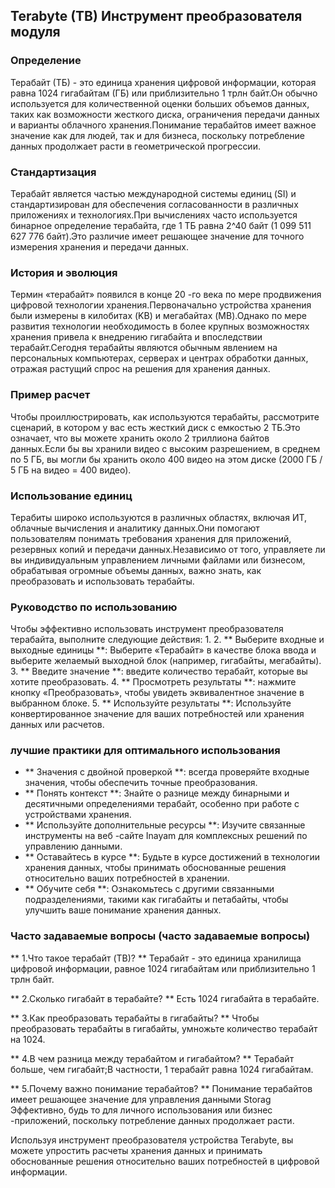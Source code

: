 ## Terabyte (TB) Инструмент преобразователя модуля

### Определение
Терабайт (ТБ) - это единица хранения цифровой информации, которая равна 1024 гигабайтам (ГБ) или приблизительно 1 трлн байт.Он обычно используется для количественной оценки больших объемов данных, таких как возможности жесткого диска, ограничения передачи данных и варианты облачного хранения.Понимание терабайтов имеет важное значение как для людей, так и для бизнеса, поскольку потребление данных продолжает расти в геометрической прогрессии.

### Стандартизация
Терабайт является частью международной системы единиц (SI) и стандартизирован для обеспечения согласованности в различных приложениях и технологиях.При вычислениях часто используется бинарное определение терабайта, где 1 ТБ равна 2^40 байт (1 099 511 627 776 байт).Это различие имеет решающее значение для точного измерения хранения и передачи данных.

### История и эволюция
Термин «терабайт» появился в конце 20 -го века по мере продвижения цифровой технологии хранения.Первоначально устройства хранения были измерены в килобитах (KB) и мегабайтах (MB).Однако по мере развития технологии необходимость в более крупных возможностях хранения привела к внедрению гигабайта и впоследствии терабайт.Сегодня терабайты являются обычным явлением на персональных компьютерах, серверах и центрах обработки данных, отражая растущий спрос на решения для хранения данных.

### Пример расчет
Чтобы проиллюстрировать, как используются терабайты, рассмотрите сценарий, в котором у вас есть жесткий диск с емкостью 2 ТБ.Это означает, что вы можете хранить около 2 триллиона байтов данных.Если бы вы хранили видео с высоким разрешением, в среднем по 5 ГБ, вы могли бы хранить около 400 видео на этом диске (2000 ГБ / 5 ГБ на видео = 400 видео).

### Использование единиц
Терабиты широко используются в различных областях, включая ИТ, облачные вычисления и аналитику данных.Они помогают пользователям понимать требования хранения для приложений, резервных копий и передачи данных.Независимо от того, управляете ли вы индивидуальным управлением личными файлами или бизнесом, обрабатывая огромные объемы данных, важно знать, как преобразовать и использовать терабайты.

### Руководство по использованию
Чтобы эффективно использовать инструмент преобразователя терабайта, выполните следующие действия:
1.
2. ** Выберите входные и выходные единицы **: Выберите «Терабайт» в качестве блока ввода и выберите желаемый выходной блок (например, гигабайты, мегабайты).
3. ** Введите значение **: введите количество терабайт, которые вы хотите преобразовать.
4. ** Просмотреть результаты **: нажмите кнопку «Преобразовать», чтобы увидеть эквивалентное значение в выбранном блоке.
5. ** Используйте результаты **: Используйте конвертированное значение для ваших потребностей или хранения данных или расчетов.

### лучшие практики для оптимального использования
- ** Значения с двойной проверкой **: всегда проверяйте входные значения, чтобы обеспечить точные преобразования.
- ** Понять контекст **: Знайте о разнице между бинарными и десятичными определениями терабайт, особенно при работе с устройствами хранения.
- ** Используйте дополнительные ресурсы **: Изучите связанные инструменты на веб -сайте Inayam для комплексных решений по управлению данными.
- ** Оставайтесь в курсе **: Будьте в курсе достижений в технологии хранения данных, чтобы принимать обоснованные решения относительно ваших потребностей в хранении.
- ** Обучите себя **: Ознакомьтесь с другими связанными подразделениями, такими как гигабайты и петабайты, чтобы улучшить ваше понимание хранения данных.

### Часто задаваемые вопросы (часто задаваемые вопросы)

** 1.Что такое терабайт (TB)? **
Терабайт - это единица хранилища цифровой информации, равное 1024 гигабайтам или приблизительно 1 трлн байт.

** 2.Сколько гигабайт в терабайте? **
Есть 1024 гигабайта в терабайте.

** 3.Как преобразовать терабайты в гигабайты? **
Чтобы преобразовать терабайты в гигабайты, умножьте количество терабайт на 1024.

** 4.В чем разница между терабайтом и гигабайтом? **
Терабайт больше, чем гигабайт;В частности, 1 терабайт равна 1024 гигабайтам.

** 5.Почему важно понимание терабайтов? **
Понимание терабайтов имеет решающее значение для управления данными Storag Эффективно, будь то для личного использования или бизнес -приложений, поскольку потребление данных продолжает расти.

Используя инструмент преобразователя устройства Terabyte, вы можете упростить расчеты хранения данных и принимать обоснованные решения относительно ваших потребностей в цифровой информации.